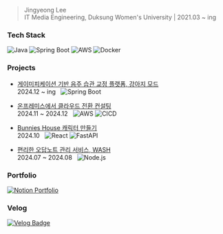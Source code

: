 > Jingyeong Lee  
> IT Media Engineering, Duksung Women's University | 2021.03 ~ ing

### Tech Stack
![Java](https://img.shields.io/badge/Java-007396?style=flat-square&logo=java&logoColor=white)
![Spring Boot](https://img.shields.io/badge/Spring%20Boot-6DB33F?style=flat-square&logo=springboot&logoColor=white)
![AWS](https://img.shields.io/badge/AWS-232F3E?style=flat-square&logo=amazonaws&logoColor=white)
![Docker](https://img.shields.io/badge/Docker-2496ED?style=flat-square&logo=docker&logoColor=white)

### Projects
- [게이미피케이션 기반 음주 습관 교정 플랫폼, 강아지 모드](https://github.com/PuppyMode-org/PuppyMode-Server)  
  2024.12 ~ ing &nbsp; ![Spring Boot](https://img.shields.io/badge/Spring%20Boot-6DB33F?style=flat-square&logo=springboot&logoColor=white)  

- [온프레미스에서 클라우드 전환 컨설팅](https://github.com/SeSAC-Final-Team1)  
  2024.11 ~ 2024.12 &nbsp; ![AWS](https://img.shields.io/badge/AWS-232F3E?style=flat-square&logo=amazonaws&logoColor=white) ![CICD](https://img.shields.io/badge/CICD-0072C6?style=flat-square&logo=circleci&logoColor=white)   

- [Bunnies House 캐릭터 만들기](https://github.com/alschlee/SeSAC-Mini-Project3)  
  2024.10 &nbsp; ![React](https://img.shields.io/badge/React-61DAFB?style=flat-square&logo=react&logoColor=black) ![FastAPI](https://img.shields.io/badge/FastAPI-009688?style=flat-square&logo=fastapi&logoColor=white)  

- [편리한 오답노트 관리 서비스, WASH](https://github.com/Team-Wash/Wash-Server)  
  2024.07 ~ 2024.08 &nbsp; ![Node.js](https://img.shields.io/badge/Node.js-339933?style=flat-square&logo=node.js&logoColor=white)  

### Portfolio
[![Notion Portfolio](https://img.shields.io/badge/Notion-000000?style=flat-square&logo=notion&logoColor=white)](https://shorthaired-crush-256.notion.site/1661f2ea9c968000bfa4d5ca3167e48a?pvs=4)

### Velog
[![Velog Badge](https://img.shields.io/badge/Velog-20C997?style=flat-square&logo=velog&logoColor=white)](https://velog.io/@leejk1072)
